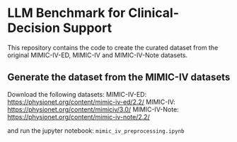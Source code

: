 # LLM Benchmark for Clinical-Decision Support
This repository contains the code to create the curated dataset from the original MIMIC-IV-ED, MIMIC-IV and MIMIC-IV-Note datasets.

## Generate the dataset from the MIMIC-IV datasets
Download the following datasets:
MIMIC-IV-ED: https://physionet.org/content/mimic-iv-ed/2.2/
MIMIC-IV: https://physionet.org/content/mimiciv/3.0/
MIMIC-IV-Note: https://physionet.org/content/mimic-iv-note/2.2/

and run the jupyter notebook: ```mimic_iv_preprocessing.ipynb```

